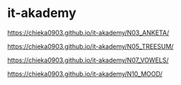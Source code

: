 # it-akademy
https://chieka0903.github.io/it-akademy/N03_ANKETA/

https://chieka0903.github.io/it-akademy/N05_TREESUM/

https://chieka0903.github.io/it-akademy/N07_VOWELS/

https://chieka0903.github.io/it-akademy/N10_MOOD/
